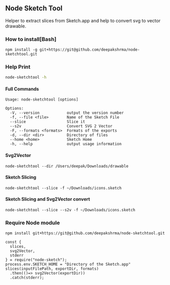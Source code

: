 ## Node Sketch Tool
Helper to extract slices from Sketch.app and help to convert svg to vector drawable.

### How to install[Bash]
```
npm install -g git+https://git@github.com/deepakshrma/node-sketchtool.git
```
### Help Print
```bash
node-sketchtool -h
```
#### Full Commands
```
Usage: node-sketchtool [options]

Options:
  -V, --version            output the version number
  -f, --file <file>        Name of the Sketch File
  --slice                  Slice it
  --s2v                    Convert SVG 2 Vector
  -F, --formats <formats>  Formats of the exports
  -d, --dir <dir>          Directory of files
  --home <home>            Sketch Home
  -h, --help               output usage information
```
#### Svg2Vector
```
node-sketchtool --dir /Users/deepak/Downloads/drawable
```
#### Sketch Slicing
```
node-sketchtool --slice -f ~/Downloads/icons.sketch
```
#### Sketch Slicing and Svg2Vector convert
```
node-sketchtool --slice --s2v -f ~/Downloads/icons.sketch
```
### Require Node module
```
npm install git+https://git@github.com/deepakshrma/node-sketchtool.git
```
```
const {
  slices,
  svg2Vector,
  stderr
} = require("node-sketch");
process.env.SKETCH_HOME = "Directory of the Sketch.app"
slices(inputFilePath, exportDir, formats)
  .then(()=> svg2Vector(exportDir))
  .catch(stderr);
```